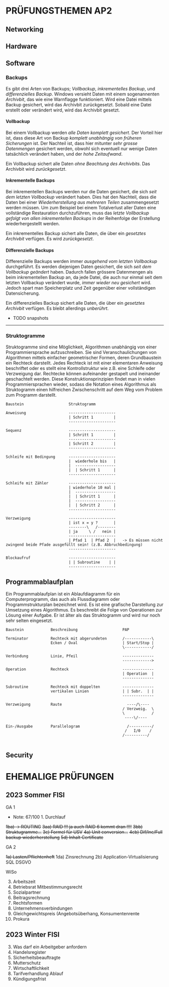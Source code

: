 # PRÜFUNGSTHEMEN AP2

## Networking

## Hardware

## Software

### Backups

Es gibt drei Arten von Backups; *Vollbackup*, *inkrementelles Backup*, und *differenzielles Backup*. 
Windows versieht Daten mit einem sogenannenten *Archivbit*, das wie eine Warnflagge funktioniert. Wird eine Datei mittels Backup gesichert, wird das Archivbit zurückgesetzt.
Sobald eine Datei erstellt oder verändert wird, wird das Archivbit gesetzt. 

#### Vollbackup

Bei einem Vollbackup werden *alle Daten komplett gesichert*. Der Vorteil hier ist, dass diese Art von Backup *komplett unabhängig von früheren Sicherungen* ist. 
Der Nachteil ist, dass hier mitunter *sehr grosse Datenmengen* gesichert werden, obwohl sich eventuell nur wenige Daten tatsächlich verändert haben, und der *hohe Zeitaufwand*.

Ein Vollbackup sichert alle Daten *ohne Beachtung des Archivbits*. Das Archivbit wird *zurückgesetzt*.

#### Inkrementelle Backups

Bei inkrementellen Backups werden nur die Daten gesichert, die sich *seit dem letzten Vollbackup* verändert haben. 
Dies hat den Nachteil, dass die Daten bei einer *Wiederherstellung aus mehreren Teilen* zusammengesetzt werden müssen. 
Um zum Beispiel bei einem Totalverlust aller Daten eine vollständige Restauration durchzuführen, muss das *letzte Vollbackup gefolgt von allen inkrementellen Backups* in der Reihenfolge der Erstellung wiederhergestellt werden.

Ein inkrementelles Backup sichert alle Daten, die über ein *gesetztes Archivbit* verfügen. Es wird *zurückgesetzt*.

#### Differenzielle Backups

Differenzielle Backups werden immer *ausgehend vom letzten Vollbackup* durchgeführt. Es werden diejenigen Daten gesichert, die sich *seit dem Vollbackup geändert* haben. 
Dadurch fallen grössere Datenmengen als beim inkrementellen Backup an, da jede Datei, die auch nur einmal seit dem letzten Vollbackup verändert wurde, *immer wieder neu gesichert* wird. 
Jedoch spart man Speicherplatz und Zeit gegenüber einer vollständigen Datensicherung.

Ein differenzielles Backup sichert alle Daten, die über ein *gesetztes Archivbit* verfügen. Es bleibt allerdings *unberührt*.

- TODO snapshots

---

### Struktogramme

Struktogramme sind eine Möglichkeit, Algorithmen unabhängig von einer Programmiersprache aufzuschreiben. Sie sind Veranschaulichungen von Algorithmen mittels einfacher geometrischer Formen, deren Grundbaustein ein Rechteck darstellt. Jedes Rechteck ist mit einer elementaren Anweisung beschriftet oder es stellt eine Kontrollstruktur wie z.B. eine Schleife oder Verzweigung dar. Rechtecke können aufeinander gestapelt und ineinander geschachtelt werden. Diese Konstruktionsprinzipien findet man in vielen Programmiersprachen wieder, sodass die Notation eines Algorithmus als Struktogramm einen hilfreichen Zwischenschritt auf dem Weg vom Problem zum Programm darstellt. 

```
Baustein                    Struktogramm

Anweisung                   ---------------------
                            | Schritt 1         |
                            ---------------------

Sequenz                     ---------------------
                            | Schritt 1         |
                            ---------------------
                            | Schritt 2         |
                            ---------------------

Schleife mit Bedingung      ---------------------
                            |  wiederhole bis   |
                            |  ------------------
                            |  | Schritt 1      |
                            ---------------------

Schleife mit Zähler         ---------------------
                            | wiederhole 10 mal |
                            |  ------------------
                            |  | Schritt 1      |
                            |  ------------------
                            |  | Schritt 2      |
                            ---------------------

Verzweigung                 ---------------------
                            | ist x = y ?       |
                            --------\   /--------
                            | ja     \ /   nein |
                            ---------------------
                            | Pfad 1  | Pfad 2  |   -> Es müssen nicht zwingend beide Pfade ausgefüllt sein! (z.B. Abbruchbedingung)
                            ---------------------

Blockaufruf                 ---------------------
                            | | Subroutine    | |
                            ---------------------
```

## Programmablaufplan

Ein Programmablaufplan ist ein Ablaufdiagramm für ein Computerprogramm, das auch als Flussdiagramm oder Programmstrukturplan bezeichnet wird. Es ist eine grafische Darstellung zur Umsetzung eines Algorithmus. Es beschreibt die Folge von Operationen zur Lösung einer Aufgabe.
Er ist älter als das Struktogramm und wird nur noch sehr selten eingesetzt.

```
Baustein            Beschreibung                    PAP

Terminator          Rechteck mit abgerundeten       /------------\
                    Ecken / Oval                    | Start/Stop |
                                                    \------------/

Verbindung          Linie, Pfeil                    --------------
                                                    ------------->

Operation           Rechteck                        --------------
                                                    | Operation  |
                                                    --------------

Subroutine          Rechteck mit doppelten          --------------
                    vertikalen Linien               | | Subr.  | |
                                                    --------------

Verzweigung         Raute                             ----/\----
                                                    / Verzweig.  \
                                                    \            /
                                                     ----\/----

Ein-/Ausgabe        Parallelogram                     /----------/
                                                     /   I/0    /
                                                    /----------/


```

## Security

# EHEMALIGE PRÜFUNGEN

## 2023 Sommer FISI

GA 1

- Note: 67/100 1. Durchlauf
                
~~1ba) -> ROUTING~~
~~3aa) RAID !!! ja auch RAID 6 kommt dran !!!!~~
~~3bb) Struktugramme...~~
~~3c) Formel für USV~~
~~4a) Unit conversion...~~
~~4cb) Dif/Inc/Full backup wiederherstellung~~
~~5d) Inhalt Certificate~~

GA 2 

~~1a) Lasten/Pflichtenheft~~
1da) Zinsrechnung 
2b) Application-Virtualisierung
SQL 
DSGVO 

WiSo

3) Arbeitszeit 
7) Betriebsrat Mitbestimmungsrecht 
10) Sozialpartner
12) Beitragsrechnung
17) Rechtsformen
18) Unternehmensverbindungen
19) Gleichgewichtspreis (Angebotsüberhang, Konsumentenrente
25) Prokura 


## 2023 Winter FISI 

3) Was darf ein Arbeitgeber anfordern
5) Handelsregister
6) Sicherheitsbeauftragte
18) Mutterschutz
20) Wirtschaftlichkeit
26) Tarifverhandlung Ablauf
27) Kündigungsfrist 

